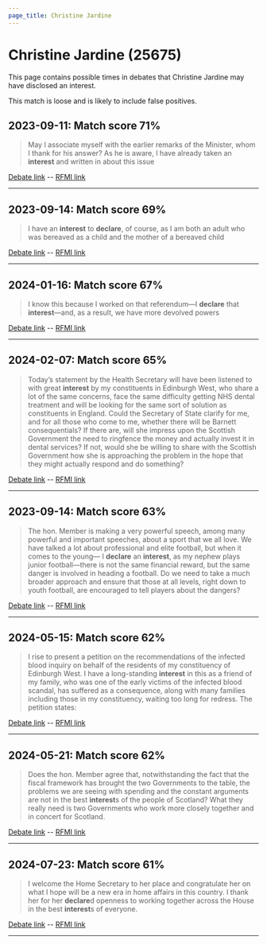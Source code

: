 ```yaml
---
page_title: Christine Jardine
---
```


# Christine Jardine  (25675)

This page contains possible times in debates that Christine Jardine may have disclosed an interest.

This match is loose and is likely to include false positives. 



## 2023-09-11: Match score 71%

>May I associate myself with the earlier remarks of the Minister, whom I thank for his answer? As he is aware, I have already taken an **interest** and written in about this issue

[Debate link](https://www.theyworkforyou.com/debates/?id=2023-09-11c.646.6)  --  [RFMI link](https://www.theyworkforyou.com/mp/25675/register)


---



## 2023-09-14: Match score 69%

>I have an **interest** to **declare**, of course, as I am both an adult who was bereaved as a child and the mother of a bereaved child

[Debate link](https://www.theyworkforyou.com/debates/?id=2023-09-14a.1061.1)  --  [RFMI link](https://www.theyworkforyou.com/mp/25675/register)


---



## 2024-01-16: Match score 67%

>I know this because I worked on that referendum—I **declare** that **interest**—and, as a result, we have more devolved powers

[Debate link](https://www.theyworkforyou.com/debates/?id=2024-01-16e.698.0)  --  [RFMI link](https://www.theyworkforyou.com/mp/25675/register)


---



## 2024-02-07: Match score 65%

>Today’s statement by the Health Secretary will have been listened to with great **interest** by my constituents in Edinburgh West, who share a lot of the same concerns, face the same difficulty getting NHS dental treatment and will be looking for the same sort of solution as constituents in England. Could the Secretary of State clarify for me, and for all those who come to me, whether there will be Barnett consequentials? If there are, will she impress upon the Scottish Government the need to ringfence  the money and actually invest it in dental services? If not, would she be willing to share with the Scottish Government how she is approaching the problem in the hope that they might actually respond and do something?

[Debate link](https://www.theyworkforyou.com/debates/?id=2024-02-07c.260.5)  --  [RFMI link](https://www.theyworkforyou.com/mp/25675/register)


---



## 2023-09-14: Match score 63%

>The hon. Member is making a very powerful speech, among many powerful and important speeches, about a sport that we all love. We have talked a lot about professional and elite football, but when it comes to the young— I **declare** an **interest**, as my nephew plays junior football—there is not the same financial reward, but the same danger is involved in heading a football. Do we need to take a much broader approach and ensure that those at all levels, right down to youth football, are encouraged to tell players about the dangers?

[Debate link](https://www.theyworkforyou.com/debates/?id=2023-09-14a.1053.0)  --  [RFMI link](https://www.theyworkforyou.com/mp/25675/register)


---



## 2024-05-15: Match score 62%

>I rise to present a petition on the recommendations of the infected blood inquiry on behalf of the residents of my constituency of Edinburgh West. I have a long-standing **interest** in this as a friend of my family, who was one of the early victims of the infected blood scandal, has suffered as a consequence, along with many families including those in my constituency, waiting too long for redress. The petition states:

[Debate link](https://www.theyworkforyou.com/debates/?id=2024-05-15c.394.7)  --  [RFMI link](https://www.theyworkforyou.com/mp/25675/register)


---



## 2024-05-21: Match score 62%

>Does the hon. Member agree that, notwithstanding the fact that the fiscal framework has brought the two Governments to the table, the problems we are seeing with spending  and the constant arguments are not in the best **interest**s of the people of Scotland? What they really need is two Governments who work more closely together and in concert for Scotland.

[Debate link](https://www.theyworkforyou.com/debates/?id=2024-05-21a.806.2)  --  [RFMI link](https://www.theyworkforyou.com/mp/25675/register)


---



## 2024-07-23: Match score 61%

>I welcome the Home Secretary to her place and congratulate her on what I hope will be a new era in home affairs in this country. I thank her for her **declare**d openness to working together across the House in the best **interest**s of everyone.

[Debate link](https://www.theyworkforyou.com/debates/?id=2024-07-23d.541.1)  --  [RFMI link](https://www.theyworkforyou.com/mp/25675/register)


---

